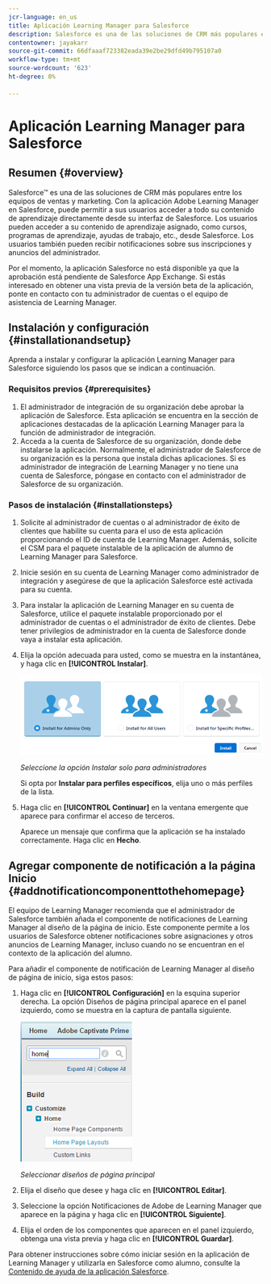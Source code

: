 ```yaml
---
jcr-language: en_us
title: Aplicación Learning Manager para Salesforce
description: Salesforce es una de las soluciones de CRM más populares entre los equipos de ventas y marketing. Con la aplicación Adobe Learning Manager en Salesforce, puede permitir a sus usuarios acceder a todo su contenido de aprendizaje directamente desde su interfaz de Salesforce. Los usuarios pueden acceder a su contenido de aprendizaje asignado, como cursos, programas de aprendizaje, ayudas de trabajo, etc., desde Salesforce. Los usuarios también pueden recibir notificaciones sobre sus inscripciones y anuncios del administrador.
contentowner: jayakarr
source-git-commit: 66dfaaaf723382eada39e2be29dfd49b795107a0
workflow-type: tm+mt
source-wordcount: '623'
ht-degree: 0%

---
```




# Aplicación Learning Manager para Salesforce

## Resumen {#overview}

Salesforce™ es una de las soluciones de CRM más populares entre los equipos de ventas y marketing. Con la aplicación Adobe Learning Manager en Salesforce, puede permitir a sus usuarios acceder a todo su contenido de aprendizaje directamente desde su interfaz de Salesforce. Los usuarios pueden acceder a su contenido de aprendizaje asignado, como cursos, programas de aprendizaje, ayudas de trabajo, etc., desde Salesforce. Los usuarios también pueden recibir notificaciones sobre sus inscripciones y anuncios del administrador.

Por el momento, la aplicación Salesforce no está disponible ya que la aprobación está pendiente de Salesforce App Exchange. Si estás interesado en obtener una vista previa de la versión beta de la aplicación, ponte en contacto con tu administrador de cuentas o el equipo de asistencia de Learning Manager.

## Instalación y configuración {#installationandsetup}

Aprenda a instalar y configurar la aplicación Learning Manager para Salesforce siguiendo los pasos que se indican a continuación.

### Requisitos previos {#prerequisites}

1. El administrador de integración de su organización debe aprobar la aplicación de Salesforce. Esta aplicación se encuentra en la sección de aplicaciones destacadas de la aplicación Learning Manager para la función de administrador de integración.
1. Acceda a la cuenta de Salesforce de su organización, donde debe instalarse la aplicación. Normalmente, el administrador de Salesforce de su organización es la persona que instala dichas aplicaciones. Si es administrador de integración de Learning Manager y no tiene una cuenta de Salesforce, póngase en contacto con el administrador de Salesforce de su organización.

### Pasos de instalación {#installationsteps}

1. Solicite al administrador de cuentas o al administrador de éxito de clientes que habilite su cuenta para el uso de esta aplicación proporcionando el ID de cuenta de Learning Manager. Además, solicite el CSM para el paquete instalable de la aplicación de alumno de Learning Manager para Salesforce.

1. Inicie sesión en su cuenta de Learning Manager como administrador de integración y asegúrese de que la aplicación Salesforce esté activada para su cuenta.

1. Para instalar la aplicación de Learning Manager en su cuenta de Salesforce, utilice el paquete instalable proporcionado por el administrador de cuentas o el administrador de éxito de clientes. Debe tener privilegios de administrador en la cuenta de Salesforce donde vaya a instalar esta aplicación.

1. Elija la opción adecuada para usted, como se muestra en la instantánea, y haga clic en **[!UICONTROL Instalar]**.

   ![](assets/install-options.png)

   *Seleccione la opción Instalar solo para administradores*

   Si opta por **Instalar para perfiles específicos**, elija uno o más perfiles de la lista.

1. Haga clic en **[!UICONTROL Continuar]** en la ventana emergente que aparece para confirmar el acceso de terceros.

   Aparece un mensaje que confirma que la aplicación se ha instalado correctamente. Haga clic en **Hecho**.

## Agregar componente de notificación a la página Inicio {#addnotificationcomponenttothehomepage}

El equipo de Learning Manager recomienda que el administrador de Salesforce también añada el componente de notificaciones de Learning Manager al diseño de la página de inicio. Este componente permite a los usuarios de Salesforce obtener notificaciones sobre asignaciones y otros anuncios de Learning Manager, incluso cuando no se encuentran en el contexto de la aplicación del alumno.

Para añadir el componente de notificación de Learning Manager al diseño de página de inicio, siga estos pasos:

1. Haga clic en **[!UICONTROL Configuración]** en la esquina superior derecha. La opción Diseños de página principal aparece en el panel izquierdo, como se muestra en la captura de pantalla siguiente.

   ![](assets/homepage-component.png)

   *Seleccionar diseños de página principal*

1. Elija el diseño que desee y haga clic en **[!UICONTROL Editar]**.
1. Seleccione la opción Notificaciones de Adobe de Learning Manager que aparece en la página y haga clic en **[!UICONTROL Siguiente]**.
1. Elija el orden de los componentes que aparecen en el panel izquierdo, obtenga una vista previa y haga clic en **[!UICONTROL Guardar]**.

Para obtener instrucciones sobre cómo iniciar sesión en la aplicación de Learning Manager y utilizarla en Salesforce como alumno, consulte la [Contenido de ayuda de la aplicación Salesforce](../../learners/feature-summary/sfdc-app.md).
